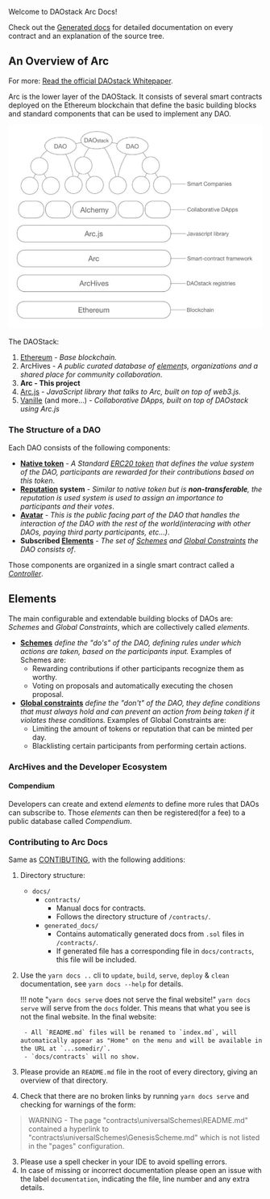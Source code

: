 Welcome to DAOstack Arc Docs!

Check out the [Generated docs](generated_docs) for detailed documentation on every contract and an explanation of the source tree.

## An Overview of Arc

For more: [Read the official DAOstack Whitepaper](https://github.com/daostack/docs/blob/master/DAOstack%20White%20Paper%20V1.0.pdf).

Arc is the lower layer of the DAOStack. It consists of several smart contracts deployed on the Ethereum blockchain that define the basic building blocks and standard components that can be used to implement any DAO.

![The DAOStack](img/the-dao-stack.png)

The DAOStack:

1. [Ethereum](https://www.ethereum.org/) - *Base blockchain.*
2. ArcHives - *A public curated database of [element](#elements)s, organizations and a shared place for community collaboration*.
3. **Arc - This project**
4. [Arc.js](https://github.com/daostack/arc.js) - *JavaScript library that talks to Arc, built on top of web3.js.*
5. [Vanille](https://github.com/daostack/vanille) (and more...) - *Collaborative DApps, built on top of DAOstack using Arc.js*

### The Structure of a DAO

Each DAO consists of the following components:

* **[Native token](generated_docs/controller/DAOToken.md)** - *A Standard [ERC20 token](https://theethereum.wiki/w/index.php/ERC20_Token_Standard) that defines the value system of the DAO, participants are rewarded for their contributions based on this token*.
* **[Reputation](generated_docs/controller/Reputation.md) system** - *Similar to native token but is **non-transferable**, the reputation is used system is used to assign an importance to participants and their votes*.
* **[Avatar](generated_docs/controller/Avatar.md)** - *This is the public facing part of the DAO that handles the interaction of the DAO with the rest of the world(interacing with other DAOs, paying third party participants, etc...)*.
* **Subscribed [Elements](#elements)** - *The set of [Schemes](generated_docs/universalSchemes) and [Global Constraints](generated_docs/globalConstraints) the DAO consists of*.

Those components are organized in a single smart contract called a *[Controller](Controller)*.

## Elements

The main configurable and extendable building blocks of DAOs are:
*Schemes* and *Global Constraints*, which are collectively called *elements*.

* **[Schemes](generated_docs/universalSchemes/UniversalSchemeInterface.md)** *define the "do's" of the DAO, defining rules under which actions are taken, based on the participants input.* Examples of Schemes are:
    * Rewarding contributions if other participants recognize them as worthy.
    * Voting on proposals and automatically executing the chosen proposal.
* **[Global constraints](generated_docs/globalConstraints/GlobalConstraintInterface.md)** *define the "don't" of the DAO, they define conditions that must always hold and can prevent an action from being taken if it violates these conditions.* Examples of Global Constraints are:
    * Limiting the amount of tokens or reputation that can be minted per day.
    * Blacklisting certain participants from performing certain actions.

### ArcHives and the Developer Ecosystem

#### Compendium

Developers can create and extend *elements* to define more rules that DAOs can subscribe to.
Those *elements* can then be registered(for a fee) to a public database called *Compendium*.

### Contributing to Arc Docs
Same as [CONTIBUTING](https://github.com/daostack/Arc/blob/master/CONTRIBUTING.md), with the following additions:

1. Directory structure:
    - `docs/`
        - `contracts/`
            - Manual docs for contracts.
            - Follows the directory structure of `/contracts/`.
        - `generated_docs/`
            - Contains automatically generated docs from `.sol` files in `/contracts/`.
            - If generated file has a corresponding file in `docs/contracts`, this file will be included.
2. Use the `yarn docs ..` cli to `update`, `build`, `serve`, `deploy` & `clean` documentation, see `yarn docs --help` for details.

    !!! note "`yarn docs serve` does not serve the final website!"
        `yarn docs serve` will serve from the `docs` folder. This means that what you see is not the final website.
        In the final website:

        - All `README.md` files will be renamed to `index.md`, will automatically appear as "Home" on the menu and will be available in the URL at `...somedir/`.
        - `docs/contracts` will no show.

2. Please provide an `README.md` file in the root of every directory, giving an overview of that directory.
3. Check that there are no broken links by running `yarn docs serve` and checking for warnings of the form:
 > WARNING -  The page "contracts\universalSchemes\README.md" contained a hyperlink to "contracts\universalSchemes\GenesisScheme.md" which is not listed in the "pages" configuration.
3. Please use a spell checker in your IDE to avoid spelling errors.
4. In case of missing or incorrect documentation please open an issue with the label `documentation`, indicating the file, line number and any extra details.
